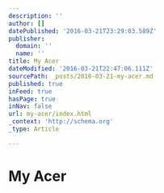 ```yaml
---
description: ''
author: []
datePublished: '2016-03-21T23:29:03.589Z'
publisher:
  domain: ''
  name: ''
title: My Acer
dateModified: '2016-03-21T22:47:06.111Z'
sourcePath: _posts/2016-03-21-my-acer.md
published: true
inFeed: true
hasPage: true
inNav: false
url: my-acer/index.html
_context: 'http://schema.org'
_type: Article

---
```

# My Acer